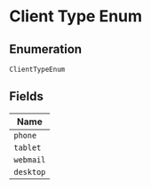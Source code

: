 
# Client Type Enum

## Enumeration

`ClientTypeEnum`

## Fields

| Name |
|  --- |
| `phone` |
| `tablet` |
| `webmail` |
| `desktop` |

